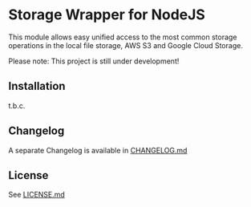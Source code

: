 # Storage Wrapper for NodeJS

This module allows easy unified access to the most common storage operations in the local file storage, AWS S3 and Google Cloud Storage.  

Please note: This project is still under development!  

## Installation

t.b.c.  

## Changelog

A separate Changelog is available in [CHANGELOG.md](CHANGELOG.md)

## License

See [LICENSE.md](LICENSE.md)
